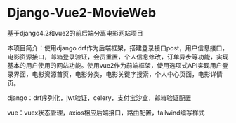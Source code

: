# Django-Vue2-MovieWeb

基于django4.2和vue2的前后端分离电影网站项目

本项目简介：使用django drf作为后端框架，搭建登录接口post，用户信息接口，电影资源接口，邮箱登录验证，会员重置，个人信息修改，订单异步等功能，实现基本的用户使用的网站功能。使用vue2作为前端框架，使用选项式API实现用户登录界面，电影资源首页，电影分类，电影关键字搜索，个人中心页面，电影详情页。

django：drf序列化，jwt验证，celery，支付宝沙盒，邮箱验证配置

vue：vuex状态管理，axios相应后端接口，路由配置，tailwind编写样式

